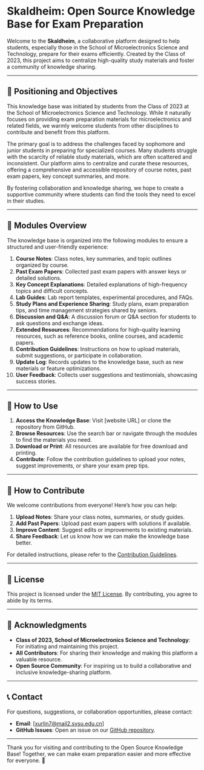 # Skaldheim: Open Source Knowledge Base for Exam Preparation

Welcome to the **Skaldheim**, a collaborative platform designed to help students, especially those in the School of Microelectronics Science and Technology, prepare for their exams efficiently. Created by the Class of 2023, this project aims to centralize high-quality study materials and foster a community of knowledge sharing.

---

## 🎯 **Positioning and Objectives**

This knowledge base was initiated by students from the Class of 2023 at the School of Microelectronics Science and Technology. While it naturally focuses on providing exam preparation materials for microelectronics and related fields, we warmly welcome students from other disciplines to contribute and benefit from this platform.

The primary goal is to address the challenges faced by sophomore and junior students in preparing for specialized courses. Many students struggle with the scarcity of reliable study materials, which are often scattered and inconsistent. Our platform aims to centralize and curate these resources, offering a comprehensive and accessible repository of course notes, past exam papers, key concept summaries, and more.

By fostering collaboration and knowledge sharing, we hope to create a supportive community where students can find the tools they need to excel in their studies.

---

## 📂 **Modules Overview**

The knowledge base is organized into the following modules to ensure a structured and user-friendly experience:

1. **Course Notes**: Class notes, key summaries, and topic outlines organized by course.
2. **Past Exam Papers**: Collected past exam papers with answer keys or detailed solutions.
3. **Key Concept Explanations**: Detailed explanations of high-frequency topics and difficult concepts.
4. **Lab Guides**: Lab report templates, experimental procedures, and FAQs.
5. **Study Plans and Experience Sharing**: Study plans, exam preparation tips, and time management strategies shared by seniors.
6. **Discussion and Q&A**: A discussion forum or Q&A section for students to ask questions and exchange ideas.
7. **Extended Resources**: Recommendations for high-quality learning resources, such as reference books, online courses, and academic papers.
8. **Contribution Guidelines**: Instructions on how to upload materials, submit suggestions, or participate in collaboration.
9. **Update Log**: Records updates to the knowledge base, such as new materials or feature optimizations.
10. **User Feedback**: Collects user suggestions and testimonials, showcasing success stories.

---

## 🚀 **How to Use**

1. **Access the Knowledge Base**: Visit [website URL] or clone the repository from GitHub.
2. **Browse Resources**: Use the search bar or navigate through the modules to find the materials you need.
3. **Download or Print**: All resources are available for free download and printing.
4. **Contribute**: Follow the contribution guidelines to upload your notes, suggest improvements, or share your exam prep tips.

---

## 🤝 **How to Contribute**

We welcome contributions from everyone! Here’s how you can help:

1. **Upload Notes**: Share your class notes, summaries, or study guides.
2. **Add Past Papers**: Upload past exam papers with solutions if available.
3. **Improve Content**: Suggest edits or improvements to existing materials.
4. **Share Feedback**: Let us know how we can make the knowledge base better.

For detailed instructions, please refer to the [Contribution Guidelines](link-to-contribution-guidelines).

---

## 📜 **License**

This project is licensed under the [MIT License](link-to-license-file). By contributing, you agree to abide by its terms.

---

## 🙏 **Acknowledgments**

- **Class of 2023, School of Microelectronics Science and Technology**: For initiating and maintaining this project.
- **All Contributors**: For sharing their knowledge and making this platform a valuable resource.
- **Open Source Community**: For inspiring us to build a collaborative and inclusive knowledge-sharing platform.

---

## 📞 **Contact**

For questions, suggestions, or collaboration opportunities, please contact:

- **Email**: [xurlin7@mail2.sysu.edu.cn]
- **GitHub Issues**: Open an issue on our [GitHub repository](https://github.com/yuchihatuntun/Skaldheim).

---

Thank you for visiting and contributing to the Open Source Knowledge Base! Together, we can make exam preparation easier and more effective for everyone. 🚀

